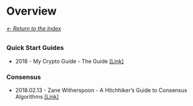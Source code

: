 # Overview

###### [<- Return to the Index](/README.md)

### Quick Start Guides

* 2018 - My Crypto Guide - The Guide [[Link]](https://mycrypto.guide/)

###  Consensus

* 2018.02.13 - Zane Witherspoon - A Hitchhiker’s Guide to Consensus Algorithms [[Link]](https://hackernoon.com/a-hitchhikers-guide-to-consensus-algorithms-d81aae3eb0e3)
